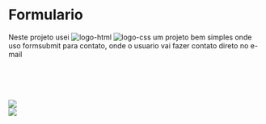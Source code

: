 # Formulario
Neste projeto usei 
<img src="https://img.shields.io/badge/HTML5-E34F26?style=for-the-badge&logo=html5&logoColor=white" alt="logo-html">
<img src="https://img.shields.io/badge/CSS3-1572B6?style=for-the-badge&logo=css3&logoColor=white" alt="logo-css">
um projeto bem simples onde uso formsubmit para contato, onde o usuario vai fazer contato direto no e-mail

<br>
<br>
<br>
<br>
<img src="./assets/Captura de Tela (1).png">
<br>
<img src="./assets/Captura de Tela (2).png">
